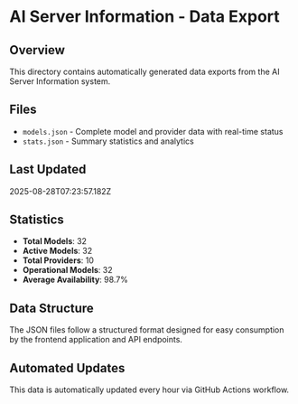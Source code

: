 # AI Server Information - Data Export

## Overview
This directory contains automatically generated data exports from the AI Server Information system.

## Files
- `models.json` - Complete model and provider data with real-time status
- `stats.json` - Summary statistics and analytics

## Last Updated
2025-08-28T07:23:57.182Z

## Statistics
- **Total Models**: 32
- **Active Models**: 32
- **Total Providers**: 10
- **Operational Models**: 32
- **Average Availability**: 98.7%

## Data Structure
The JSON files follow a structured format designed for easy consumption by the frontend application and API endpoints.

## Automated Updates
This data is automatically updated every hour via GitHub Actions workflow.
